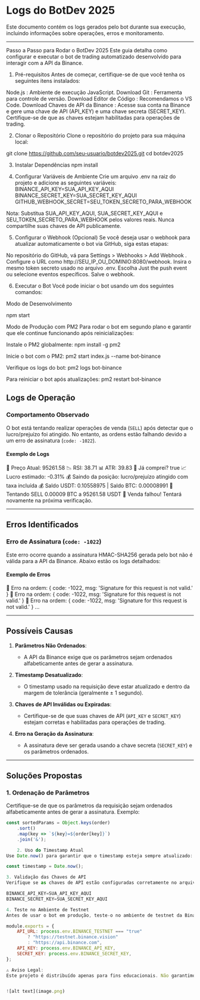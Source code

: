 # Logs do BotDev 2025

Este documento contém os logs gerados pelo bot durante sua execução, incluindo informações sobre operações, erros e monitoramento.

---

Passo a Passo para Rodar o BotDev 2025
Este guia detalha como configurar e executar o bot de trading automatizado desenvolvido para interagir com a API da Binance.

1. Pré-requisitos
Antes de começar, certifique-se de que você tenha os seguintes itens instalados:

Node.js : Ambiente de execução JavaScript.
Download
Git : Ferramenta para controle de versão.
Download
Editor de Código : Recomendamos o VS Code.
Download
Chaves de API da Binance :
Acesse sua conta na Binance e gere uma chave de API (API_KEY) e uma chave secreta (SECRET_KEY).
Certifique-se de que as chaves estejam habilitadas para operações de trading.

2. Clonar o Repositório
Clone o repositório do projeto para sua máquina local:

git clone https://github.com/seu-usuario/botdev2025.git
cd botdev2025

3. Instalar Dependências
npm install

4. Configurar Variáveis de Ambiente
Crie um arquivo .env na raiz do projeto e adicione as seguintes variáveis:
BINANCE_API_KEY=SUA_API_KEY_AQUI
BINANCE_SECRET_KEY=SUA_SECRET_KEY_AQUI
GITHUB_WEBHOOK_SECRET=SEU_TOKEN_SECRETO_PARA_WEBHOOK

Nota: Substitua SUA_API_KEY_AQUI, SUA_SECRET_KEY_AQUI e SEU_TOKEN_SECRETO_PARA_WEBHOOK pelos valores reais. Nunca compartilhe suas chaves de API publicamente. 

5. Configurar o Webhook (Opcional)
Se você deseja usar o webhook para atualizar automaticamente o bot via GitHub, siga estas etapas:

No repositório do GitHub, vá para Settings > Webhooks > Add Webhook .
Configure o URL como http://SEU_IP_OU_DOMINIO:8080/webhook.
Insira o mesmo token secreto usado no arquivo .env.
Escolha Just the push event ou selecione eventos específicos.
Salve o webhook.

6. Executar o Bot
Você pode iniciar o bot usando um dos seguintes comandos:

Modo de Desenvolvimento

npm start

Modo de Produção com PM2
Para rodar o bot em segundo plano e garantir que ele continue funcionando após reinicializações:

Instale o PM2 globalmente:
npm install -g pm2

Inicie o bot com o PM2:
pm2 start index.js --name bot-binance

Verifique os logs do bot:
pm2 logs bot-binance

Para reiniciar o bot após atualizações:
pm2 restart bot-binance

## Logs de Operação

### Comportamento Observado
O bot está tentando realizar operações de venda (`SELL`) após detectar que o lucro/prejuízo foi atingido. No entanto, as ordens estão falhando devido a um erro de assinatura (`code: -1022`).

#### Exemplo de Logs

📌 Preço Atual: 95261.58
📉 RSI: 38.71
📊 ATR: 39.83
🤖 Já comprei? true
📈 Lucro estimado: -0.31%
💰 Saindo da posição: lucro/prejuízo atingido com taxa incluída
💰 Saldo USDT: 0.10558975 | Saldo BTC: 0.00008991
📌 Tentando SELL 0.00009 BTC a 95261.58 USDT
🚨 Venda falhou! Tentará novamente na próxima verificação.


---

## Erros Identificados

### Erro de Assinatura (`code: -1022`)
Este erro ocorre quando a assinatura HMAC-SHA256 gerada pelo bot não é válida para a API da Binance. Abaixo estão os logs detalhados:

#### Exemplo de Erros

🚨 Erro na ordem: { code: -1022, msg: 'Signature for this request is not valid.' }
🚨 Erro na ordem: { code: -1022, msg: 'Signature for this request is not valid.' }
🚨 Erro na ordem: { code: -1022, msg: 'Signature for this request is not valid.' }
...


---

## Possíveis Causas

1. **Parâmetros Não Ordenados**:
   - A API da Binance exige que os parâmetros sejam ordenados alfabeticamente antes de gerar a assinatura.

2. **Timestamp Desatualizado**:
   - O timestamp usado na requisição deve estar atualizado e dentro da margem de tolerância (geralmente ± 1 segundo).

3. **Chaves de API Inválidas ou Expiradas**:
   - Certifique-se de que suas chaves de API (`API_KEY` e `SECRET_KEY`) estejam corretas e habilitadas para operações de trading.

4. **Erro na Geração da Assinatura**:
   - A assinatura deve ser gerada usando a chave secreta (`SECRET_KEY`) e os parâmetros ordenados.

---

## Soluções Propostas

### 1. Ordenação de Parâmetros
Certifique-se de que os parâmetros da requisição sejam ordenados alfabeticamente antes de gerar a assinatura. Exemplo:

```javascript
const sortedParams = Object.keys(order)
    .sort()
    .map(key => `${key}=${order[key]}`)
    .join('&');

    2. Uso do Timestamp Atual
Use Date.now() para garantir que o timestamp esteja sempre atualizado:

const timestamp = Date.now();

3. Validação das Chaves de API
Verifique se as chaves de API estão configuradas corretamente no arquivo .env:

BINANCE_API_KEY=SUA_API_KEY_AQUI
BINANCE_SECRET_KEY=SUA_SECRET_KEY_AQUI

4. Teste no Ambiente de Testnet
Antes de usar o bot em produção, teste-o no ambiente de testnet da Binance:

module.exports = {
    API_URL: process.env.BINANCE_TESTNET === "true"
        ? "https://testnet.binance.vision"
        : "https://api.binance.com",
    API_KEY: process.env.BINANCE_API_KEY,
    SECRET_KEY: process.env.BINANCE_SECRET_KEY,
};

⚠️ Aviso Legal:
Este projeto é distribuído apenas para fins educacionais. Não garantimos qualquer tipo de lucro e não nos responsabilizamos por eventuais perdas ou danos financeiros decorrentes do uso do bot. Use por sua conta e risco.


![alt text](image.png)